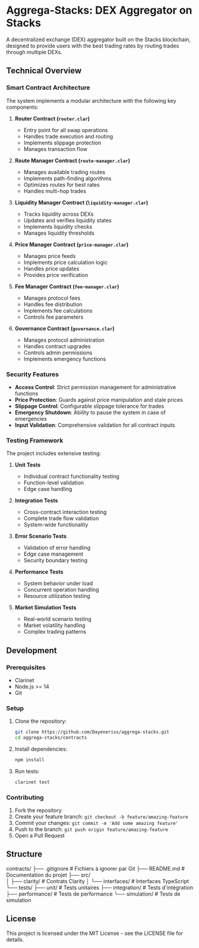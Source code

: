 # Aggrega-Stacks: DEX Aggregator on Stacks

A decentralized exchange (DEX) aggregator built on the Stacks blockchain, designed to provide users with the best trading rates by routing trades through multiple DEXs.

## Technical Overview

### Smart Contract Architecture

The system implements a modular architecture with the following key components:

1. **Router Contract (`router.clar`)**
   - Entry point for all swap operations
   - Handles trade execution and routing
   - Implements slippage protection
   - Manages transaction flow

2. **Route Manager Contract (`route-manager.clar`)**
   - Manages available trading routes
   - Implements path-finding algorithms
   - Optimizes routes for best rates
   - Handles multi-hop trades

3. **Liquidity Manager Contract (`liquidity-manager.clar`)**
   - Tracks liquidity across DEXs
   - Updates and verifies liquidity states
   - Implements liquidity checks
   - Manages liquidity thresholds

4. **Price Manager Contract (`price-manager.clar`)**
   - Manages price feeds
   - Implements price calculation logic
   - Handles price updates
   - Provides price verification

5. **Fee Manager Contract (`fee-manager.clar`)**
   - Manages protocol fees
   - Handles fee distribution
   - Implements fee calculations
   - Controls fee parameters

6. **Governance Contract (`governance.clar`)**
   - Manages protocol administration
   - Handles contract upgrades
   - Controls admin permissions
   - Implements emergency functions

### Security Features

- **Access Control**: Strict permission management for administrative functions
- **Price Protection**: Guards against price manipulation and stale prices
- **Slippage Control**: Configurable slippage tolerance for trades
- **Emergency Shutdown**: Ability to pause the system in case of emergencies
- **Input Validation**: Comprehensive validation for all contract inputs

### Testing Framework

The project includes extensive testing:

1. **Unit Tests**
   - Individual contract functionality testing
   - Function-level validation
   - Edge case handling

2. **Integration Tests**
   - Cross-contract interaction testing
   - Complete trade flow validation
   - System-wide functionality

3. **Error Scenario Tests**
   - Validation of error handling
   - Edge case management
   - Security boundary testing

4. **Performance Tests**
   - System behavior under load
   - Concurrent operation handling
   - Resource utilization testing

5. **Market Simulation Tests**
   - Real-world scenario testing
   - Market volatility handling
   - Complex trading patterns

## Development

### Prerequisites

- Clarinet
- Node.js >= 14
- Git

### Setup

1. Clone the repository:
   ```bash
   git clone https://github.com/Dayeneriss/aggrega-stacks.git
   cd aggrega-stacks/contracts
   ```

2. Install dependencies:
   ```bash
   npm install
   ```

3. Run tests:
   ```bash
   clarinet test
   ```

### Contributing

1. Fork the repository
2. Create your feature branch: `git checkout -b feature/amazing-feature`
3. Commit your changes: `git commit -m 'Add some amazing feature'`
4. Push to the branch: `git push origin feature/amazing-feature`
5. Open a Pull Request

  ## Structure

contracts/
├── .gitignore        # Fichiers à ignorer par Git
├── README.md         # Documentation du projet
├── src/             
│   ├── clarity/      # Contrats Clarity
│   └── interfaces/   # Interfaces TypeScript
└── tests/
    ├── unit/         # Tests unitaires
    ├── integration/  # Tests d'intégration
    ├── performance/  # Tests de performance
    └── simulation/   # Tests de simulation

## License

This project is licensed under the MIT License - see the LICENSE file for details.
